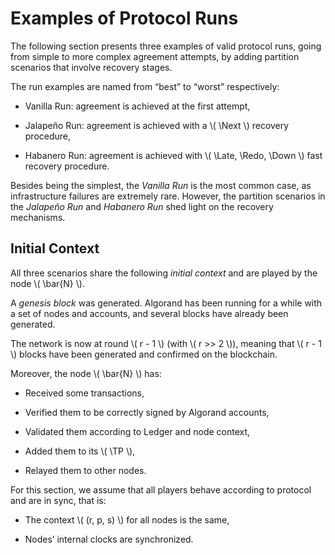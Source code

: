 $$
\newcommand \TP {\mathrm{TransactionPool}}
\newcommand \Next {\mathit{next}}
\newcommand \Late {\mathit{late}}
\newcommand \Redo {\mathit{redo}}
\newcommand \Down {\mathit{down}}
$$

# Examples of Protocol Runs

The following section presents three examples of valid protocol runs, going from
simple to more complex agreement attempts, by adding partition scenarios that involve
recovery stages.

The run examples are named from “best” to “worst” respectively:

- Vanilla Run: agreement is achieved at the first attempt,

- Jalapeño Run: agreement is achieved with a \\( \Next \\) recovery procedure,

- Habanero Run: agreement is achieved with \\( \Late, \Redo, \Down \\) fast recovery
procedure.

Besides being the simplest, the _Vanilla Run_ is the most common case, as infrastructure
failures are extremely rare. However, the partition scenarios in the _Jalapeño Run_
and _Habanero Run_ shed light on the recovery mechanisms.

## Initial Context

All three scenarios share the following _initial context_ and are played by the
node \\( \bar{N} \\).

A _genesis block_ was generated. Algorand has been running for a while with a set
of nodes and accounts, and several blocks have already been generated.

The network is now at round \\( r - 1 \\) (with \\( r >> 2 \\)), meaning that
\\( r - 1 \\) blocks have been generated and confirmed on the blockchain.

Moreover, the node \\( \bar{N} \\) has:

- Received some transactions,

- Verified them to be correctly signed by Algorand accounts,

- Validated them according to Ledger and node context,

- Added them to its \\( \TP \\),

- Relayed them to other nodes.

For this section, we assume that all players behave according to protocol and are
in sync, that is:

- The context \\( (r, p, s) \\) for all nodes is the same,

- Nodes’ internal clocks are synchronized.
